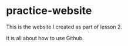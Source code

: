 # practice-website

This is the website I created as part of lesson 2.

It is all about how to use Github.
